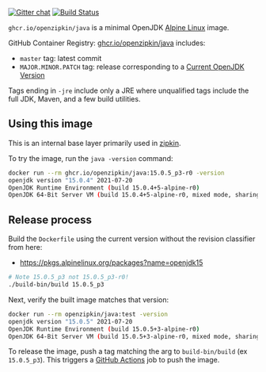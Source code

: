[![Gitter chat](http://img.shields.io/badge/gitter-join%20chat%20%E2%86%92-brightgreen.svg)](https://gitter.im/openzipkin/zipkin)
[![Build Status](https://github.com/openzipkin/docker-java/workflows/test/badge.svg)](https://github.com/openzipkin/docker-java/actions?query=workflow%3Atest)

`ghcr.io/openzipkin/java` is a minimal OpenJDK [Alpine Linux](https://github.com/openzipkin/docker-alpine) image.

GitHub Container Registry: [ghcr.io/openzipkin/java](https://github.com/orgs/openzipkin/packages/container/package/java) includes:
 * `master` tag: latest commit
 * `MAJOR.MINOR.PATCH` tag: release corresponding to a [Current OpenJDK Version](https://pkgs.alpinelinux.org/packages?name=openjdk15)

Tags ending in `-jre` include only a JRE where unqualified tags include the full JDK, Maven, and a
few build utilities.

## Using this image
This is an internal base layer primarily used in [zipkin](https://github.com/openzipkin/zipkin).

To try the image, run the `java -version` command:
```bash
docker run --rm ghcr.io/openzipkin/java:15.0.5_p3-r0 -version
openjdk version "15.0.4" 2021-07-20
OpenJDK Runtime Environment (build 15.0.4+5-alpine-r0)
OpenJDK 64-Bit Server VM (build 15.0.4+5-alpine-r0, mixed mode, sharing)
```

## Release process
Build the `Dockerfile` using the current version without the revision classifier from here:
 * https://pkgs.alpinelinux.org/packages?name=openjdk15
```bash
# Note 15.0.5_p3 not 15.0.5_p3-r0!
./build-bin/build 15.0.5_p3
```

Next, verify the built image matches that version:
```bash
docker run --rm openzipkin/java:test -version
openjdk version "15.0.5" 2021-07-20
OpenJDK Runtime Environment (build 15.0.5+3-alpine-r0)
OpenJDK 64-Bit Server VM (build 15.0.5+3-alpine-r0, mixed mode, sharing)
```

To release the image, push a tag matching the arg to `build-bin/build` (ex `15.0.5_p3`).
This triggers a [GitHub Actions](https://github.com/openzipkin/docker-java/actions) job to push the image.
